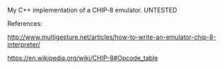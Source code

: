My C++ implementation of a CHIP-8 emulator. UNTESTED

References:

http://www.multigesture.net/articles/how-to-write-an-emulator-chip-8-interpreter/

https://en.wikipedia.org/wiki/CHIP-8#Opcode_table
